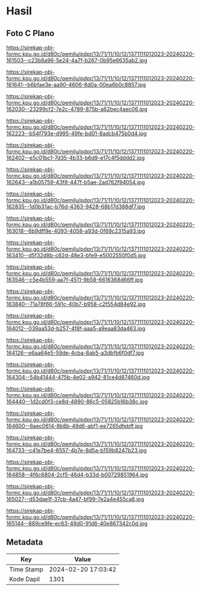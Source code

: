 # Hasil

## Foto C Plano

https://sirekap-obj-formc.kpu.go.id/d80c/pemilu/pdpr/13/71/11/10/12/1371111012023-20240220-161503--c23b8a96-5e24-4a7f-b267-0b95e6635ab2.jpg

https://sirekap-obj-formc.kpu.go.id/d80c/pemilu/pdpr/13/71/11/10/12/1371111012023-20240220-161641--b6bfae3e-aa90-4606-8d0a-00ea6b0c8857.jpg

https://sirekap-obj-formc.kpu.go.id/d80c/pemilu/pdpr/13/71/11/10/12/1371111012023-20240220-162030--23299cf2-7e2c-4789-875b-a62bec4aec06.jpg

https://sirekap-obj-formc.kpu.go.id/d80c/pemilu/pdpr/13/71/11/10/12/1371111012023-20240220-162223--b54f793e-d995-49fe-bd01-8adcb475b0d4.jpg

https://sirekap-obj-formc.kpu.go.id/d80c/pemilu/pdpr/13/71/11/10/12/1371111012023-20240220-162402--e5c01bc1-7d35-4b33-b6d9-e17c4f5dddd2.jpg

https://sirekap-obj-formc.kpu.go.id/d80c/pemilu/pdpr/13/71/11/10/12/1371111012023-20240220-162643--a1b05759-43f8-447f-b5ae-2ad762f94054.jpg

https://sirekap-obj-formc.kpu.go.id/d80c/pemilu/pdpr/13/71/11/10/12/1371111012023-20240220-162835--1d0b31ac-b76d-4363-9428-68b17d388df7.jpg

https://sirekap-obj-formc.kpu.go.id/d80c/pemilu/pdpr/13/71/11/10/12/1371111012023-20240220-163018--6b9dff9e-4093-4058-a93d-0f69c2315a93.jpg

https://sirekap-obj-formc.kpu.go.id/d80c/pemilu/pdpr/13/71/11/10/12/1371111012023-20240220-163410--d5f32d8b-c62d-48e3-bfe9-e5002550f0d5.jpg

https://sirekap-obj-formc.kpu.go.id/d80c/pemilu/pdpr/13/71/11/10/12/1371111012023-20240220-163546--c5e4b559-aa7f-4511-9b58-6616368d66ff.jpg

https://sirekap-obj-formc.kpu.go.id/d80c/pemilu/pdpr/13/71/11/10/12/1371111012023-20240220-163840--71a78f66-591c-40b7-b958-c2f554d84e92.jpg

https://sirekap-obj-formc.kpu.go.id/d80c/pemilu/pdpr/13/71/11/10/12/1371111012023-20240220-164012--039aa53d-b257-4f8f-aaa5-a9eaa83da463.jpg

https://sirekap-obj-formc.kpu.go.id/d80c/pemilu/pdpr/13/71/11/10/12/1371111012023-20240220-164126--e6aa64e5-59de-4cba-8ab5-a3dbfb6f0df7.jpg

https://sirekap-obj-formc.kpu.go.id/d80c/pemilu/pdpr/13/71/11/10/12/1371111012023-20240220-164304--54b41444-475b-4e02-a942-81ce4d87460d.jpg

https://sirekap-obj-formc.kpu.go.id/d80c/pemilu/pdpr/13/71/11/10/12/1371111012023-20240220-164440--1d2cd0f3-ce8d-4890-86c5-05825b16b38c.jpg

https://sirekap-obj-formc.kpu.go.id/d80c/pemilu/pdpr/13/71/11/10/12/1371111012023-20240220-164600--6aec0614-8b8b-49d6-abf1-ee7265dfebff.jpg

https://sirekap-obj-formc.kpu.go.id/d80c/pemilu/pdpr/13/71/11/10/12/1371111012023-20240220-164733--c41e7be4-6557-4b7e-8d5a-b159b8247b23.jpg

https://sirekap-obj-formc.kpu.go.id/d80c/pemilu/pdpr/13/71/11/10/12/1371111012023-20240220-164858--4f6c6804-2cf5-46d4-b33d-b00729851964.jpg

https://sirekap-obj-formc.kpu.go.id/d80c/pemilu/pdpr/13/71/11/10/12/1371111012023-20240220-165027--d53dae1f-37cb-4a47-bf99-7e2a4e455ca8.jpg

https://sirekap-obj-formc.kpu.go.id/d80c/pemilu/pdpr/13/71/11/10/12/1371111012023-20240220-165144--889ce9fe-ec63-49d0-91d6-40e867342c0d.jpg


## Metadata

| Key        | Value               |
| ---------- | ------------------- |
| Time Stamp | 2024-02-20 17:03:42 |
| Kode Dapil | 1301                |



